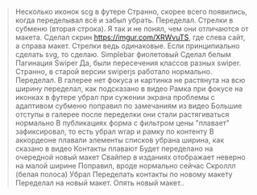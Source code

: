 > Несколько иконок scg в футере
Странно, скорее всего появились, когда переделывал всё и забыл убрать. Переделал.
> Стрелки в субменю (вторая строка). 
Я так и не понял, чем они отличаются от макета. Сделал скрин https://imgur.com/XRWvuTS, где слева сайт, а справа макет. Стрелки ведь одинаковые. Если принципиально сделать svg, то сделаю.
> Simplebar фиолетовый
Сделал белым
> Пагинация Swiper
Да, были пересечения классов разных swiper. Странно, в старой версии swiperjs работало нормально. Переделал.
> В галерее нет фокуса и картинка не растянута на всю ширину 
переделал, как подсказано в видео
> Рамка при фокусе на иконках в футере
убрал
> при сужении экрана проблемы с адаптивом субменю
поправил по замечаниям из видео
> Большие отступы в галерее
после переделки они стали растягиваться нормально
> В публикациях форма с фильтром цены "плавает"
зафиксировал, то есть убрал wrap и рамку по контенту
> В аккордеоне плавали элементы списков
убрана ширина, как сказано в видео
> Контакты плавают
Будет переделано на очередной новый макет
> Свайпер в изданиях отображает неверно на малой ширине
Поправил, вроде нормально сейчас
> Скроллл (белая полоса)
Убрал
> Переделать контакты по новому макету
Переделал на новый макет. Опять новый макет..

